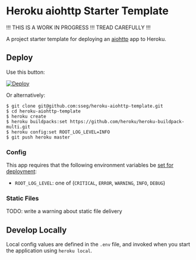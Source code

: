Heroku aiohttp Starter Template
===============================

!!! THIS IS A WORK IN PROGRESS !!! TREAD CAREFULLY !!!

A project starter template for deploying an [aiohttp](https://github.com/KeepSafe/aiohttp/) app to Heroku.


Deploy
------

Use this button: 

[![Deploy](https://www.herokucdn.com/deploy/button.svg)](https://dashboard.heroku.com/new?button-url=https%3A%2F%2Fgithub.com/sseg/heroku-aiohttp-template&template=https%3A%2F%2Fgithub.com/sseg/heroku-aiohttp-template)

Or alternatively:

    $ git clone git@github.com:sseg/heroku-aiohttp-template.git
    $ cd heroku-aiohttp-template
    $ heroku create
    $ heroku buildpacks:set https://github.com/heroku/heroku-buildpack-multi.git
    $ heroku config:set ROOT_LOG_LEVEL=INFO
    $ git push heroku master


### Config

This app requires that the following environment variables be [set for deployment](https://devcenter.heroku.com/articles/config-vars#setting-up-config-vars-for-a-deployed-application):
- `ROOT_LOG_LEVEL`: one of (`CRITICAL`, `ERROR`, `WARNING`, `INFO`, `DEBUG`)


### Static Files

TODO: write a warning about static file delivery


Develop Locally
---------------

Local config values are defined in the `.env` file, and invoked when you start the application using `heroku local`.

